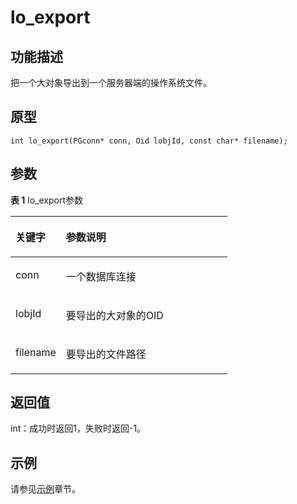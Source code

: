 # lo_export

## 功能描述<a name="zh-cn_topic_0241735622_section696285173716"></a>

把一个大对象导出到一个服务器端的操作系统文件。

## 原型<a name="zh-cn_topic_0241735622_section2021053510596"></a>

```
int lo_export(PGconn* conn, Oid lobjId, const char* filename);
```

## 参数<a name="zh-cn_topic_0241735622_zh-cn_topic_0237120432_zh-cn_topic_0059778852_s1c9b27937d964eaba00ae77fe1cd2c71"></a>

**表 1**  lo\_export参数

<a name="zh-cn_topic_0241735622_zh-cn_topic_0237120432_zh-cn_topic_0059778852_t82b61d38241342ffa2c83b3e50393841"></a>
<table><thead align="left"><tr id="zh-cn_topic_0241735622_zh-cn_topic_0237120432_zh-cn_topic_0059778852_r3ec068cec36347ccb83a7f18cf131215"><th class="cellrowborder" valign="top" width="23.27%" id="mcps1.2.3.1.1"><p id="zh-cn_topic_0241735622_zh-cn_topic_0237120432_zh-cn_topic_0059778852_a44a45da69b324aa4b5c1187191ec5c77"><a name="zh-cn_topic_0241735622_zh-cn_topic_0237120432_zh-cn_topic_0059778852_a44a45da69b324aa4b5c1187191ec5c77"></a><a name="zh-cn_topic_0241735622_zh-cn_topic_0237120432_zh-cn_topic_0059778852_a44a45da69b324aa4b5c1187191ec5c77"></a><strong id="zh-cn_topic_0241735622_zh-cn_topic_0237120432_zh-cn_topic_0059778852_a78fd62134c834d6ab90eace249f90f74"><a name="zh-cn_topic_0241735622_zh-cn_topic_0237120432_zh-cn_topic_0059778852_a78fd62134c834d6ab90eace249f90f74"></a><a name="zh-cn_topic_0241735622_zh-cn_topic_0237120432_zh-cn_topic_0059778852_a78fd62134c834d6ab90eace249f90f74"></a>关键字</strong></p>
</th>
<th class="cellrowborder" valign="top" width="76.73%" id="mcps1.2.3.1.2"><p id="zh-cn_topic_0241735622_zh-cn_topic_0237120432_zh-cn_topic_0059778852_aee2bc08a3b8f47bf81fb032ef089ba6d"><a name="zh-cn_topic_0241735622_zh-cn_topic_0237120432_zh-cn_topic_0059778852_aee2bc08a3b8f47bf81fb032ef089ba6d"></a><a name="zh-cn_topic_0241735622_zh-cn_topic_0237120432_zh-cn_topic_0059778852_aee2bc08a3b8f47bf81fb032ef089ba6d"></a><strong id="zh-cn_topic_0241735622_zh-cn_topic_0237120432_zh-cn_topic_0059778852_a51048b44452847fabe05c8633f0220cf"><a name="zh-cn_topic_0241735622_zh-cn_topic_0237120432_zh-cn_topic_0059778852_a51048b44452847fabe05c8633f0220cf"></a><a name="zh-cn_topic_0241735622_zh-cn_topic_0237120432_zh-cn_topic_0059778852_a51048b44452847fabe05c8633f0220cf"></a>参数说明</strong></p>
</th>
</tr>
</thead>
<tbody>
<tr id="zh-cn_topic_0241735622_zh-cn_topic_0237120432_zh-cn_topic_0059778852_r89c7807f135840058d4a248137b3ca08"><td class="cellrowborder" valign="top" width="23.27%" headers="mcps1.2.3.1.1 "><p id="zh-cn_topic_0241735622_p23111054217"><a name="zh-cn_topic_0241735622_p23111054217"></a><a name="zh-cn_topic_0241735622_p23111054217"></a>conn</p>
</td>
<td class="cellrowborder" valign="top" width="76.73%" headers="mcps1.2.3.1.2 "><p id="zh-cn_topic_0241735622_zh-cn_topic_0237120432_zh-cn_topic_0059778852_ab96269725183798"><a name="zh-cn_topic_0241735622_zh-cn_topic_0237120432_zh-cn_topic_0059778852_ab96269725183798"></a><a name="zh-cn_topic_0241735622_zh-cn_topic_0237120432_zh-cn_topic_0059778852_ab96269725183798"></a>一个数据库连接</p>
</td>
</tr>
<tr id="zh-cn_topic_0241735622_zh-cn_topic_0237120432_zh-cn_topic_0059778852_r89c7807f135840058d4a248137b3ca08"><td class="cellrowborder" valign="top" width="23.27%" headers="mcps1.2.3.1.1 "><p id="zh-cn_topic_0241735622_p23111054217"><a name="zh-cn_topic_0241735622_p23111054217"></a><a name="zh-cn_topic_0241735622_p23111054217"></a>lobjId</p>
</td>
<td class="cellrowborder" valign="top" width="76.73%" headers="mcps1.2.3.1.2 "><p id="zh-cn_topic_0241735622_zh-cn_topic_0237120432_zh-cn_topic_0059778852_ab96269725183797"><a name="zh-cn_topic_0241735622_zh-cn_topic_0237120432_zh-cn_topic_0059778852_ab96269725183797"></a><a name="zh-cn_topic_0241735622_zh-cn_topic_0237120432_zh-cn_topic_0059778852_ab96269725183797"></a>要导出的大对象的OID</p>
</td>
</tr>
<tr id="zh-cn_topic_0241735622_zh-cn_topic_0237120432_zh-cn_topic_0059778852_r89c7807f135840058d4a248137b3ca08"><td class="cellrowborder" valign="top" width="23.27%" headers="mcps1.2.3.1.1 "><p id="zh-cn_topic_0241735622_p23111054217"><a name="zh-cn_topic_0241735622_p23111054217"></a><a name="zh-cn_topic_0241735622_p23111054217"></a>filename</p>
</td>
<td class="cellrowborder" valign="top" width="76.73%" headers="mcps1.2.3.1.2 "><p id="zh-cn_topic_0241735622_zh-cn_topic_0237120432_zh-cn_topic_0059778852_ab96269725183799"><a name="zh-cn_topic_0241735622_zh-cn_topic_0237120432_zh-cn_topic_0059778852_ab96269725183799"></a><a name="zh-cn_topic_0241735622_zh-cn_topic_0237120432_zh-cn_topic_0059778852_ab96269725183799"></a>要导出的文件路径</p>
</td>
</tr>
</tbody>
</table>

## 返回值<a name="zh-cn_topic_0241735613_zh-cn_topic_0237120433_zh-cn_topic_0059777949_s25d37c96151c49ef8117dc53bda2bf2c"></a>

int：成功时返回1，失败时返回-1。

## 示例<a name="zh-cn_topic_0241735622_section185045611593"></a>

请参见[示例](示例-libpq.md)章节。